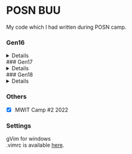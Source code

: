 # POSN BUU
My code which I had written during POSN camp.
### Gen16
<details>
- [x] Camp #1
- [ ] Camp #2
- [ ] Rep
</details>
### Gen17
<details>
- [x] Camp #1
- [x] Camp #2
- [x] Rep
</details>
### Gen18
<details>
- [x] Camp #1 
- [x] Camp #2
- [x] Rep  
</details>

### Others
- [x] MWIT Camp #2 2022

### Settings
gVim for windows  
.vimrc is available [here](https://github.com/MasterIceZ/vim-scripts).
